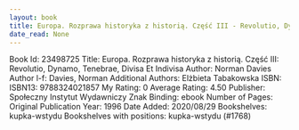 ```yaml
---
layout: book
title: Europa. Rozprawa historyka z historią. Część III - Revolutio, Dynamo, Tenebrae, Divisa Et Indivisa
date_read: None
---
```


Book Id: 23498725
Title: Europa. Rozprawa historyka z historią. Część III: Revolutio, Dynamo, Tenebrae, Divisa Et Indivisa
Author: Norman Davies
Author l-f: Davies, Norman
Additional Authors: Elżbieta Tabakowska
ISBN: 
ISBN13: 9788324021857
My Rating: 0
Average Rating: 4.50
Publisher: Społeczny Instytut Wydawniczy Znak
Binding: ebook
Number of Pages: 
Original Publication Year: 1996
Date Added: 2020/08/29
Bookshelves: kupka-wstydu
Bookshelves with positions: kupka-wstydu (#1768)

